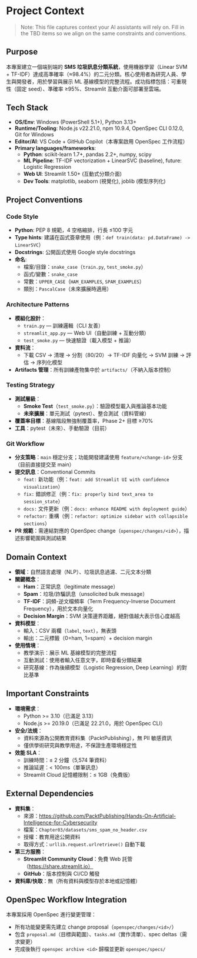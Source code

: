 # Project Context

> Note: This file captures context your AI assistants will rely on. Fill in the TBD items so we align on the same constraints and conventions.

## Purpose
本專案建立一個端到端的 **SMS 垃圾訊息分類系統**，使用機器學習（Linear SVM + TF-IDF）達成高準確率（≈98.4%）的二元分類。核心使用者為研究人員、學生與開發者，用於學習與展示 ML 基線模型的完整流程。成功指標包括：可重現性（固定 seed）、準確率 ≥95%、Streamlit 互動介面可部署至雲端。

## Tech Stack
- **OS/Env**: Windows (PowerShell 5.1+), Python 3.13+
- **Runtime/Tooling**: Node.js v22.21.0, npm 10.9.4, OpenSpec CLI 0.12.0, Git for Windows
- **Editor/AI**: VS Code + GitHub Copilot（本專案啟用 OpenSpec 工作流程）
- **Primary languages/frameworks**: 
  - **Python**: scikit-learn 1.7+, pandas 2.2+, numpy, scipy
  - **ML Pipeline**: TF-IDF vectorization + LinearSVC (baseline), future: Logistic Regression
  - **Web UI**: Streamlit 1.50+ (互動式分類介面)
  - **Dev Tools**: matplotlib, seaborn (視覺化), joblib (模型序列化)

## Project Conventions

### Code Style
- **Python**: PEP 8 規範，4 空格縮排，行長 ≤100 字元
- **Type hints**: 建議在函式簽章使用（例：`def train(data: pd.DataFrame) -> LinearSVC`）
- **Docstrings**: 公開函式使用 Google style docstrings
- **命名**: 
  - 檔案/目錄：`snake_case`（`train.py`, `test_smoke.py`）
  - 函式/變數：`snake_case`
  - 常數：`UPPER_CASE`（`HAM_EXAMPLES`, `SPAM_EXAMPLES`）
  - 類別：`PascalCase`（未來擴展時適用）

### Architecture Patterns
- **模組化設計**：
  - `train.py` — 訓練邏輯（CLI 友善）
  - `streamlit_app.py` — Web UI（自動訓練 + 互動分類）
  - `test_smoke.py` — 快速驗證（載入模型 + 推論）
- **資料流**：
  - 下載 CSV → 清理 → 分割（80/20）→ TF-IDF 向量化 → SVM 訓練 → 評估 → 序列化模型
- **Artifacts 管理**：所有訓練產物集中於 `artifacts/`（不納入版本控制）

### Testing Strategy
- **測試層級**：
  - **Smoke Test**（`test_smoke.py`）：驗證模型載入與推論基本功能
  - **未來擴展**：單元測試（pytest）、整合測試（資料管線）
- **覆蓋率目標**：基線階段無強制覆蓋率，Phase 2+ 目標 ≥70%
- **工具**：pytest（未來）、手動驗證（目前）

### Git Workflow
- **分支策略**：`main` 穩定分支；功能開發建議使用 `feature/<change-id>` 分支（目前直接提交至 main）
- **提交訊息**：Conventional Commits
  - `feat:` 新功能（例：`feat: add Streamlit UI with confidence visualization`）
  - `fix:` 錯誤修正（例：`fix: properly bind text_area to session_state`）
  - `docs:` 文件更新（例：`docs: enhance README with deployment guide`）
  - `refactor:` 重構（例：`refactor: optimize sidebar with collapsible sections`）
- **PR 規範**：需連結對應的 OpenSpec change（`openspec/changes/<id>`），描述影響範圍與測試結果

## Domain Context
- **領域**：自然語言處理（NLP）、垃圾訊息過濾、二元文本分類
- **關鍵概念**：
  - **Ham**：正常訊息（legitimate message）
  - **Spam**：垃圾/詐騙訊息（unsolicited bulk message）
  - **TF-IDF**：詞頻-逆文檔頻率（Term Frequency-Inverse Document Frequency），用於文本向量化
  - **Decision Margin**：SVM 決策邊界距離，絕對值越大表示信心度越高
- **資料模型**：
  - 輸入：CSV 兩欄（`label`, `text`），無表頭
  - 輸出：二元標籤（0=ham, 1=spam）+ decision margin
- **使用情境**：
  - 教學演示：展示 ML 基線模型的完整流程
  - 互動測試：使用者輸入任意文字，即時查看分類結果
  - 研究基線：作為後續模型（Logistic Regression, Deep Learning）的對比基準

## Important Constraints
- **環境需求**：
  - Python >= 3.10（已滿足 3.13）
  - Node.js >= 20.19.0（已滿足 22.21.0，用於 OpenSpec CLI）
- **安全/法規**：
  - 資料來源為公開教育資料集（PacktPublishing），無 PII 敏感資訊
  - 僅供學術研究與教學用途，不保證生產環境穩定性
- **效能 SLA**：
  - 訓練時間：≤ 2 分鐘（5,574 筆資料）
  - 推論延遲：< 100ms（單筆訊息）
  - Streamlit Cloud 記憶體限制：≤ 1GB（免費版）

## External Dependencies
- **資料集**：
  - 來源：https://github.com/PacktPublishing/Hands-On-Artificial-Intelligence-for-Cybersecurity
  - 檔案：`Chapter03/datasets/sms_spam_no_header.csv`
  - 授權：教育用途公開資料
  - 取得方式：`urllib.request.urlretrieve()` 自動下載
- **第三方服務**：
  - **Streamlit Community Cloud**：免費 Web 託管（https://share.streamlit.io）
  - **GitHub**：版本控制與 CI/CD 觸發
- **資料庫/快取**：無（所有資料與模型存於本地或記憶體）

## OpenSpec Workflow Integration
本專案採用 OpenSpec 進行變更管理：
- 所有功能變更需先建立 change proposal（`openspec/changes/<id>/`）
- 包含 `proposal.md`（目標與範圍）、`tasks.md`（實作清單）、spec deltas（需求變更）
- 完成後執行 `openspec archive <id>` 歸檔並更新 `openspec/specs/`

